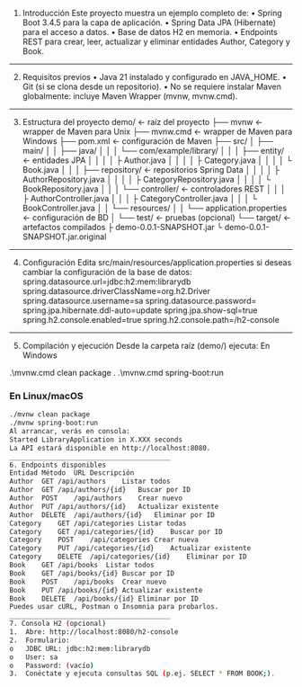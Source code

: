 1. Introducción
Este proyecto muestra un ejemplo completo de:
•	Spring Boot 3.4.5 para la capa de aplicación.
•	Spring Data JPA (Hibernate) para el acceso a datos.
•	Base de datos H2 en memoria.
•	Endpoints REST para crear, leer, actualizar y eliminar entidades Author, Category y Book.
________________________________________
2. Requisitos previos
•	Java 21 instalado y configurado en JAVA_HOME.
•	Git (si se clona desde un repositorio).
•	No se requiere instalar Maven globalmente: incluye Maven Wrapper (mvnw, mvnw.cmd).
________________________________________
3. Estructura del proyecto
demo/                   ← raíz del proyecto
├── mvnw                ← wrapper de Maven para Unix
├── mvnw.cmd            ← wrapper de Maven para Windows
├── pom.xml             ← configuración de Maven
├── src/
│   ├── main/
│   │   ├── java/
│   │   │   └── com/example/library/
│   │   │       ├── entity/        ← entidades JPA
│   │   │       │   ├ Author.java
│   │   │       │   ├ Category.java
│   │   │       │   └ Book.java
│   │   │       ├── repository/    ← repositorios Spring Data
│   │   │       │   ├ AuthorRepository.java
│   │   │       │   ├ CategoryRepository.java
│   │   │       │   └ BookRepository.java
│   │   │       └── controller/    ← controladores REST
│   │   │           ├ AuthorController.java
│   │   │           ├ CategoryController.java
│   │   │           └ BookController.java
│   │   └── resources/
│   │       └── application.properties  ← configuración de BD
│   └── test/           ← pruebas (opcional)
└── target/             ← artefactos compilados
    ├ demo-0.0.1-SNAPSHOT.jar
    └ demo-0.0.1-SNAPSHOT.jar.original
________________________________________
4. Configuración
Edita src/main/resources/application.properties si deseas cambiar la configuración de la base de datos:
spring.datasource.url=jdbc:h2:mem:librarydb
spring.datasource.driverClassName=org.h2.Driver
spring.datasource.username=sa
spring.datasource.password=
spring.jpa.hibernate.ddl-auto=update
spring.jpa.show-sql=true
spring.h2.console.enabled=true
spring.h2.console.path=/h2-console
________________________________________
5. Compilación y ejecución
Desde la carpeta raíz (demo/) ejecuta:
En Windows

.\mvnw.cmd clean package .
.\mvnw.cmd spring-boot:run

### En Linux/macOS
```bash
./mvnw clean package
./mvnw spring-boot:run
Al arrancar, verás en consola:
Started LibraryApplication in X.XXX seconds
La API estará disponible en http://localhost:8080.
________________________________________
6. Endpoints disponibles
Entidad	Método	URL	Descripción
Author	GET	/api/authors	Listar todos
Author	GET	/api/authors/{id}	Buscar por ID
Author	POST	/api/authors	Crear nuevo
Author	PUT	/api/authors/{id}	Actualizar existente
Author	DELETE	/api/authors/{id}	Eliminar por ID
Category	GET	/api/categories	Listar todas
Category	GET	/api/categories/{id}	Buscar por ID
Category	POST	/api/categories	Crear nueva
Category	PUT	/api/categories/{id}	Actualizar existente
Category	DELETE	/api/categories/{id}	Eliminar por ID
Book	GET	/api/books	Listar todos
Book	GET	/api/books/{id}	Buscar por ID
Book	POST	/api/books	Crear nuevo
Book	PUT	/api/books/{id}	Actualizar existente
Book	DELETE	/api/books/{id}	Eliminar por ID
Puedes usar cURL, Postman o Insomnia para probarlos.
________________________________________
7. Consola H2 (opcional)
1.	Abre: http://localhost:8080/h2-console
2.	Formulario:
o	JDBC URL: jdbc:h2:mem:librarydb
o	User: sa
o	Password: (vacío)
3.	Conéctate y ejecuta consultas SQL (p.ej. SELECT * FROM BOOK;).
